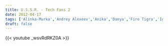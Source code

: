 ```yaml
---
title: U.S.S.R. - Tech Fans 2
date: 2012-04-17
tags: ['Alinka-Murka','Andrey Alexeev','Anika','Danya','Fire Tigra','Igor devil','kuzinatra','Maria Kadnikova','Mariana Ten','Maxim Mokrousov','Nata Podmarkova','Nick','Rem','Sasha Arulina','Tatyana Rusalovskaya','USSR','Vasilina Istomina','Yana']
draft: false
---
```

{{< youtube _wsvRdRKZ0A >}}

